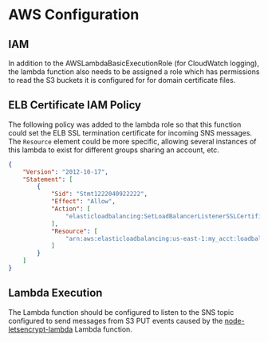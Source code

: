 # AWS Configuration

## IAM
In addition to the AWSLambdaBasicExecutionRole (for CloudWatch logging), the
lambda function also needs to be assigned a role which
has permissions to read the S3 buckets it is configured for for domain certificate files.

## ELB Certificate IAM Policy
The following policy was added to the lambda role so that this function could set the ELB SSL termination certificate
for incoming SNS messages. The `Resource` element could be more specific, allowing several instances
of this lambda to exist for different groups sharing an account, etc.
```json
{
    "Version": "2012-10-17",
    "Statement": [
        {
            "Sid": "Stmt1222040922222",
            "Effect": "Allow",
            "Action": [
                "elasticloadbalancing:SetLoadBalancerListenerSSLCertificate"
            ],
            "Resource": [
                "arn:aws:elasticloadbalancing:us-east-1:my_acct:loadbalancer/*"
            ]
        }
    ]
}
```

## Lambda Execution
The Lambda function should be configured to listen to the SNS topic configured to
send messages from S3 PUT events caused by the [node-letsencrypt-lambda](https://github.com/ocelotconsulting/node-letsencrypt-lambda) Lambda function.